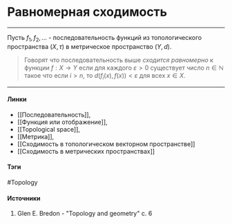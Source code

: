 # Равномерная сходимость
***
Пусть $f_{1},f_{2},\dots$ - последовательность функций из топологического пространства $(X,\tau)$ в метрическое пространство $(Y,d)$.
>Говорят что последовательность выше *сходится равномерно* к функции $f:X\to Y$ если для каждого $\varepsilon>0$ существует число $n\in\mathbb{N}$ такое что если $i>n$, то $d(f_{i}(x),f(x))<\varepsilon$ для всех $x\in X$.
***
#### Линки
- [[Последовательность]],
- [[Функция или отображение]],
- [[Topological space]],
- [[Метрика]],
- [[Сходимость в топологическом векторном пространстве]]
- [[Сходимость в метрических пространствах]]
#### Тэги
 #Topology 
#### Источники
1. Glen E. Bredon - "Topology and geometry" c. 6